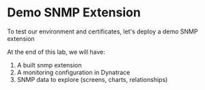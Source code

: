 # Demo SNMP Extension

To test our environment and certificates, let's deploy a demo SNMP extension

At the end of this lab, we will have:

1. A built snmp extension
2. A monitoring configuration in Dynatrace
3. SNMP data to explore (screens, charts, relationships)
